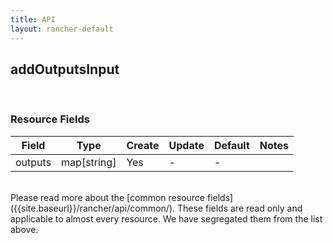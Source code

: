 ```yaml
---
title: API
layout: rancher-default
---
```


## addOutputsInput



​
### Resource Fields

Field | Type | Create | Update | Default | Notes
---|---|---|---|---|---
outputs | map[string] | Yes | - | - | 

<br>
Please read more about the [common resource fields]({{site.baseurl}}/rancher/api/common/). 
These fields are read only and applicable to almost every resource. We have segregated them from the list above.
​








​